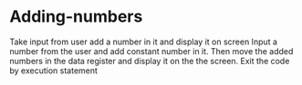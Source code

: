 # Adding-numbers
Take input from user add a number in it and display it on screen Input a number from the user and add constant number in it. Then move the added numbers in the data register and display it on the the screen. Exit the code by execution statement

